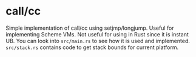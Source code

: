 # call/cc 

Simple implementation of call/cc using setjmp/longjump. Useful for implementing Scheme VMs. Not useful for using in Rust since it is instant UB. 
You can look into `src/main.rs` to see how it is used and implemented. `src/stack.rs` contains code to get stack bounds for current platform.